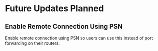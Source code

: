 # Future Updates Planned

## Enable Remote Connection Using PSN

Enable remote connection using PSN so users can use this instead of port forwarding on their routers.